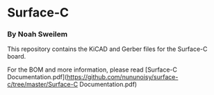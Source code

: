# Surface-C
### By Noah Sweilem

This repository contains the KiCAD and Gerber files for the Surface-C board.

For the BOM and more information, please read [Surface-C Documentation.pdf](https://github.com/nununoisy/surface-c/tree/master/Surface-C Documentation.pdf)
